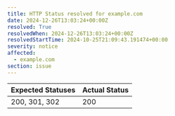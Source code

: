 ```yaml
---
title: HTTP Status resolved for example.com
date: 2024-12-26T13:03:24+00:00Z
resolved: True
resolvedWhen: 2024-12-26T13:03:24+00:00Z
resolvedStartTime: 2024-10-25T21:09:43.191474+00:00
severity: notice
affected:
  - example.com
section: issue
---
```


| Expected Statuses | Actual Status  |
|-------------------|----------------|
| 200, 301, 302 | 200 |
